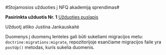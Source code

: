 #Stojamosios užduoties į NFQ akademiją sprendimas#

**Pasirinkta užduotis Nr. 1**
[Užduoties puslapis][1]

Užduotį atliko Justina Jankauskaitė

Duomenys į duomenų lenteles gali būti sukeliami
migracijos metu: `doctrine:migrations:migrate`,
repozitorijoje esančiame migracijos faile yra
`postUp()` metodas, kuris sukelia duomenis.


[1]:  https://justejan.herokuapp.com
